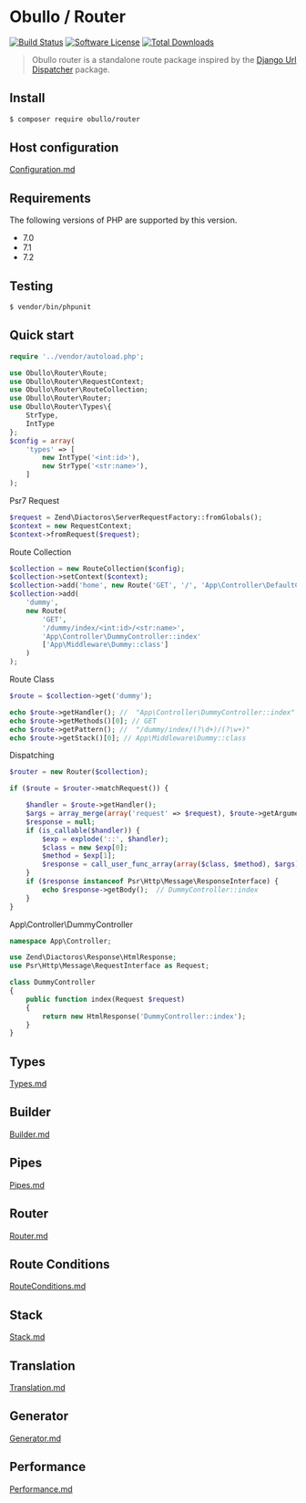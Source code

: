 
# Obullo / Router

[![Build Status](https://travis-ci.org/obullo/Router.svg?branch=master)](https://travis-ci.org/obullo/Router)
[![Software License](https://img.shields.io/badge/license-MIT-brightgreen.svg)](LICENSE.md)
[![Total Downloads](https://img.shields.io/packagist/dt/obullo/router.svg)](https://packagist.org/packages/obullo/router)

> Obullo router is a standalone route package inspired by the <a href="https://docs.djangoproject.com/en/2.0/topics/http/urls/">Django Url Dispatcher</a> package.


## Install

``` bash
$ composer require obullo/router
```

## Host configuration

[Configuration.md](/en/configuration.md)

## Requirements

The following versions of PHP are supported by this version.

* 7.0
* 7.1
* 7.2

## Testing

``` bash
$ vendor/bin/phpunit
```

## Quick start

```php
require '../vendor/autoload.php';

use Obullo\Router\Route;
use Obullo\Router\RequestContext;
use Obullo\Router\RouteCollection;
use Obullo\Router\Router;
use Obullo\Router\Types\{
    StrType,
    IntType
};
$config = array(
    'types' => [
        new IntType('<int:id>'),
        new StrType('<str:name>'),
    ]
);
```

Psr7 Request

```php
$request = Zend\Diactoros\ServerRequestFactory::fromGlobals();
$context = new RequestContext;
$context->fromRequest($request);
```

Route Collection

```php
$collection = new RouteCollection($config);
$collection->setContext($context);
$collection->add('home', new Route('GET', '/', 'App\Controller\DefaultController::index'));
$collection->add(
    'dummy',
    new Route(
        'GET',
        '/dummy/index/<int:id>/<str:name>',
        'App\Controller\DummyController::index'
        ['App\Middleware\Dummy::class']
    )
);
```

Route Class

```php
$route = $collection->get('dummy');

echo $route->getHandler(); //  "App\Controller\DummyController::index"
echo $route->getMethods()[0]; // GET
echo $route->getPattern(); //  "/dummy/index/(?\d+)/(?\w+)"
echo $route->getStack()[0]; // App\Middleware\Dummy::class
```

Dispatching

```php
$router = new Router($collection);

if ($route = $router->matchRequest()) {

    $handler = $route->getHandler();
    $args = array_merge(array('request' => $request), $route->getArguments());
    $response = null;
    if (is_callable($handler)) {
        $exp = explode('::', $handler);
        $class = new $exp[0];
        $method = $exp[1];
        $response = call_user_func_array(array($class, $method), $args);
    }
    if ($response instanceof Psr\Http\Message\ResponseInterface) {
        echo $response->getBody();  // DummyController::index
    }
}
```

App\Controller\DummyController

```php
namespace App\Controller;

use Zend\Diactoros\Response\HtmlResponse;
use Psr\Http\Message\RequestInterface as Request;

class DummyController
{
    public function index(Request $request)
    {
        return new HtmlResponse('DummyController::index');
    }
}
```

## Types

[Types.md](/en/types.md)

## Builder

[Builder.md](/en/Builder.md)

## Pipes

[Pipes.md](/en/pipes.md)

## Router

[Router.md](/en/router.md)

## Route Conditions

[RouteConditions.md](/en/route-conditions.md)

## Stack

[Stack.md](/en/stack.md)

## Translation

[Translation.md](/en/translation.md)

## Generator

[Generator.md](/en/generator.md)

## Performance

[Performance.md](/en/performance.md)